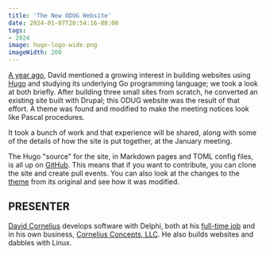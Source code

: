 ```yaml
---
title: 'The New ODUG Website'
date: 2024-01-07T20:54:16-08:00
tags: 
- 2024
image: hugo-logo-wide.png
imageWidth: 200
---
```


[A year ago](/events/2023-01/), David mentioned a growing interest in building websites using [Hugo](https://gohugo.io/) and studying its underlying Go programming language; we took a look at both briefly. After building three small sites from scratch, he converted an existing site built with Drupal; this ODUG website was the result of that effort. A theme was found and modified to make the meeting notices look like Pascal procedures.

It took a bunch of work and that experience will be shared, along with some of the details of how the site is put together, at the January meeting.

The Hugo "source" for the site, in Markdown pages and TOML config files, is all up on [GitHub](https://github.com/corneliusdavid/odug-web-hugo). This means that if you want to contribute, you can clone the site and create pull events. You can also look at the changes to the [theme](https://github.com/corneliusdavid/hugo-pascalinia) from its original and see how it was modified.

## PRESENTER ##

[David Cornelius](https://corneliusconcepts.tech/aboutme) develops software with Delphi, both at his [full-time job](https://www.cascadegovsoftware.com) and in his own business, [Cornelius Concepts, LLC](https://corneliusconcepts.com). He also builds websites and dabbles with Linux.
